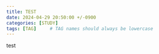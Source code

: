 ```yaml
---
title: TEST
date: 2024-04-29 20:50:00 +/-0900
categories: [STUDY]
tags: [TAG]     # TAG names should always be lowercase
---
```

test